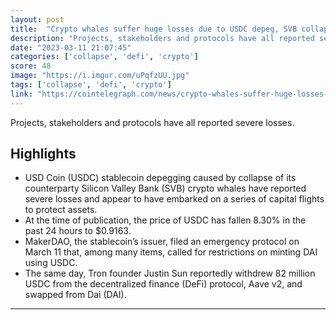 ```yaml
---
layout: post
title:  "Crypto whales suffer huge losses due to USDC depeg, SVB collapse"
description: "Projects, stakeholders and protocols have all reported severe losses."
date: "2023-03-11 21:07:45"
categories: ['collapse', 'defi', 'crypto']
score: 48
image: "https://i.imgur.com/uPqfzUU.jpg"
tags: ['collapse', 'defi', 'crypto']
link: "https://cointelegraph.com/news/crypto-whales-suffer-huge-losses-due-to-usdc-depeg-svb-collapse"
---
```


Projects, stakeholders and protocols have all reported severe losses.

## Highlights

- USD Coin (USDC) stablecoin depegging caused by collapse of its counterparty Silicon Valley Bank (SVB) crypto whales have reported severe losses and appear to have embarked on a series of capital flights to protect assets.
- At the time of publication, the price of USDC has fallen 8.30% in the past 24 hours to $0.9163.
- MakerDAO, the stablecoin’s issuer, filed an emergency protocol on March 11 that, among many items, called for restrictions on minting DAI using USDC.
- The same day, Tron founder Justin Sun reportedly withdrew 82 million USDC from the decentralized finance (DeFi) protocol, Aave v2, and swapped from Dai (DAI).

---
